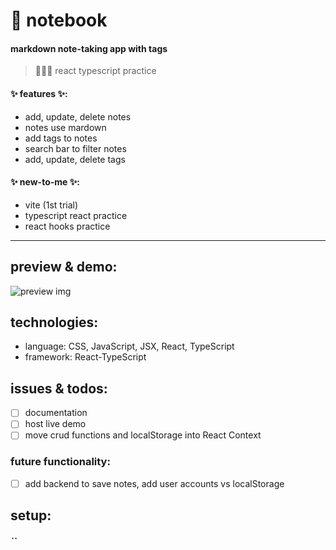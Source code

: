 # 📝 notebook
#### markdown note-taking app with tags
>  👩🏻‍💻 react typescript practice

#### ✨ features ✨:
* add, update, delete notes
* notes use mardown
* add tags to notes
* search bar to filter notes
* add, update, delete tags

#### ✨ new-to-me ✨:
* vite (1st trial)
* typescript react practice
* react hooks practice
--------------------------------------------------------
## preview & demo:
![preview img](/png)

## technologies:
* language: CSS, JavaScript, JSX, React, TypeScript
* framework: React-TypeScript

## issues & todos:
- [ ] documentation
- [ ] host live demo
- [ ] move crud functions and localStorage into React Context

### future functionality:
- [ ] add backend to save notes, add user accounts vs localStorage


## setup:
##### ``



